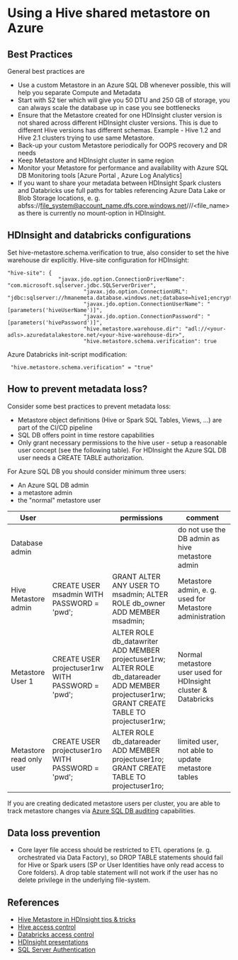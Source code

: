 # Using a Hive shared metastore on Azure

## Best Practices
General best practices are
* Use a custom Metastore in an Azure SQL DB whenever possible, this will help you separate Compute and Metadata
* Start with S2 tier which will give you 50 DTU and 250 GB of storage, you can always scale the database up in case you see bottlenecks
* Ensure that the Metastore created for one HDInsight cluster version is not shared across different HDInsight cluster versions. This is due to different Hive versions has different schemas. Example - Hive 1.2 and Hive 2.1 clusters trying to use same Metastore.
* Back-up your custom Metastore periodically for OOPS recovery and DR needs
* Keep Metastore and HDInsight cluster in same region
* Monitor your Metastore for performance and availability with Azure SQL DB Monitoring tools [Azure Portal , Azure Log Analytics]
* If you want to share your metadata between HDInsight Spark clusters and Databricks use full paths for tables referencing Azure Data Lake or Blob Storage locations, e. g. abfss://file_system@account_name.dfs.core.windows.net/<path>/<path>/<file_name> as there is currently no mount-option in HDInsight.

## HDInsight and databricks configurations

Set hive-metastore.schema.verification to true, also consider to set the hive warehouse dir explicitly. Hive-site configuration for HDInsight: 

    "hive-site": {
                  	"javax.jdo.option.ConnectionDriverName": "com.microsoft.sqlserver.jdbc.SQLServerDriver",
                            "javax.jdo.option.ConnectionURL": "jdbc:sqlserver://hmanemeta.database.windows.net;database=hive1;encrypt=true;trustServerCertificate=true;create=false;loginTimeout=300",
                            "javax.jdo.option.ConnectionUserName": "[parameters('hiveUserName')]",
                            "javax.jdo.option.ConnectionPassword": "[parameters('hivePassword')]",
                            "hive.metastore.warehouse.dir": "adl://<your-adls>.azuredatalakestore.net/<your-hive-warehouse-dir>",
                            "hive.metastore.schema.verification": true
                            
 Azure Databricks init-script modification:
 
     "hive.metastore.schema.verification" = "true"


## How to prevent metadata loss?
Consider some best practices to prevent metadata loss:
* Metastore object definitions (Hive or Spark SQL Tables, Views, …) are part of the CI/CD pipeline
* SQL DB offers point in time restore capabilities
* Only grant necessary permissions to the hive user - setup a reasonable user concept (see the following table). For HDInsight the Azure SQL DB user needs a CREATE TABLE authorization.

For Azure SQL DB you should consider minimum three users:
* An Azure SQL DB admin
* a metastore admin
* the "normal" metastore user

User||permissions|comment|
--- | --- | --- | --- 
|Database admin|||do not use the DB admin as hive metastore admin|
|Hive Metastore admin|CREATE USER msadmin WITH PASSWORD = 'pwd';|GRANT ALTER ANY USER TO msadmin; ALTER ROLE db_owner ADD MEMBER msadmin;|Metastore admin, e. g. used for Metastore administration|
|Metastore User 1 |CREATE USER projectuser1rw WITH PASSWORD = 'pwd';|ALTER ROLE db_datawriter ADD MEMBER projectuser1rw; ALTER ROLE db_datareader ADD MEMBER projectuser1rw; GRANT CREATE TABLE TO projectuser1rw;|Normal metastore user used for HDInsight cluster & Databricks|
|Metastore read only user |CREATE USER projectuser1ro WITH PASSWORD = 'pwd';|ALTER ROLE db_datareader ADD MEMBER projectuser1ro; GRANT CREATE TABLE TO projectuser1ro;|limited user, not able to update metastore tables|

If you are creating dedicated metastore users per cluster, you are able to track metastore changes via [Azure SQL DB auditing](https://docs.microsoft.com/en-us/azure/sql-database/sql-database-auditing) capabilities.

## Data loss prevention
* Core layer file access should be restricted to ETL operations (e. g. orchestrated via Data Factory), so DROP TABLE statements should fail for Hive or Spark users (SP or User Identities have only read access to Core folders). A drop table statement will not work if the user has no delete privilege in the underlying file-system.


## References
* [Hive Metastore in HDInsight tips & tricks](https://blogs.msdn.microsoft.com/azuredatalake/2017/03/24/hive-metastore-in-hdinsight-tips-tricks-best-practices/)
* [Hive access control](https://cwiki.apache.org/confluence/display/Hive/SQL+Standard+Based+Hive+Authorization)
* [Databricks access control](https://docs.azuredatabricks.net/administration-guide/admin-settings/table-acls/index.html#table-access-control)
* [HDInsight presentations](https://www.slideshare.net/AshishThapliyal5)
* [SQL Server Authentication](https://docs.microsoft.com/en-us/sql/relational-databases/security/authentication-access/database-level-roles?view=sql-server-2017)


